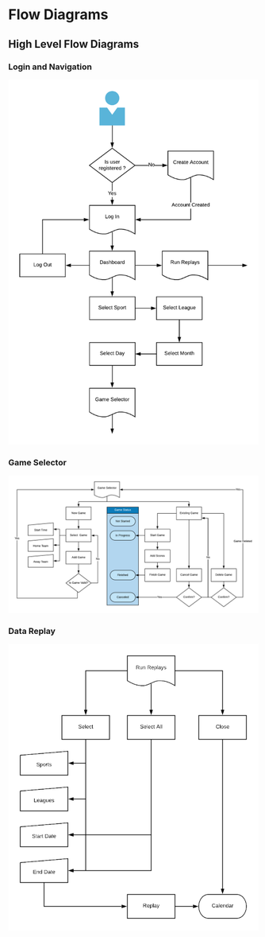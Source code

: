 # Flow Diagrams

## High Level Flow Diagrams

### Login and Navigation

![](../../.gitbook/assets/image%20%285%29.png)

### Game Selector

![](../../.gitbook/assets/image%20%284%29.png)

### Data Replay

![](../../.gitbook/assets/image.png)

